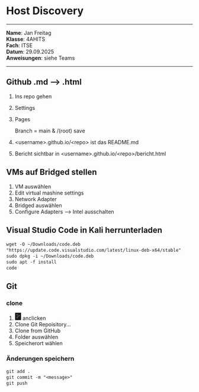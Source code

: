 # Host Discovery

---

**Name**: Jan Freitag   
**Klasse**: 4AHITS   
**Fach**: ITSE   
**Datum**: 29.09.2025   
**Anweisungen**: siehe Teams

---

## Github .md --> .html

1. Ins repo gehen
2. Settings
3. Pages

    Branch = main & /(root)
    save
4. \<username>.github.io/\<repo> ist das README.md

5. Bericht sichtbar in \<username>.github.io/\<repo>/bericht.html

## VMs auf Bridged stellen

1. VM auswählen
2. Edit virtual mashine settings
3. Network Adapter
4. Bridged auswählen
5. Configure Adapters --> Intel ausschalten

## Visual Studio Code in Kali herrunterladen

```shell
wget -O ~/Downloads/code.deb "https://update.code.visualstudio.com/latest/linux-deb-x64/stable"
sudo dpkg -i ~/Downloads/code.deb
sudo apt -f install     
code
```

## Git 

### clone

1. <img src="./img/image.png" alt="Branch icon VS Code" style="zoom:25%;" /> anclicken
2.  Clone Git Repoisitory...
3. Clone from GitHub
4. Folder auswählen
5. Speicherort wählen

### Änderungen speichern

```shell
git add .
git commit -m "<message>"
git push
```
